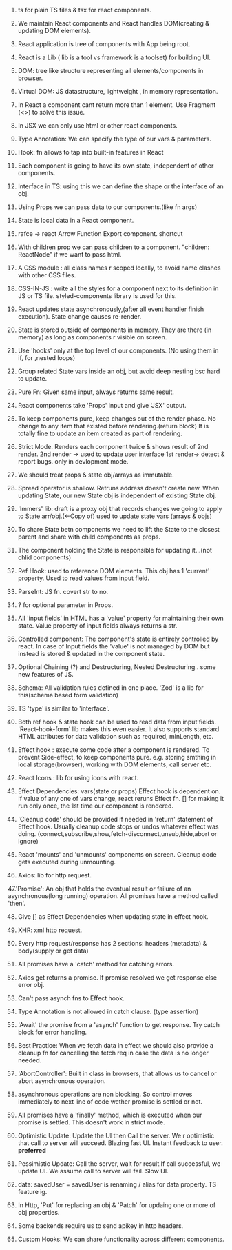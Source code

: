 1. ts for plain TS files & tsx for react components.

2. We maintain React components and React handles DOM(creating & updating DOM elements).

3. React application is tree of components with App being root.

4. React is a Lib ( lib is a tool vs framework is a toolset) for building UI.

5. DOM: tree like structure representing all elements/components in browser.

6. Virtual DOM: JS datastructure, lightweight , in memory representation.

7. In React a component cant return more than 1 element. Use Fragment (<>) to solve this issue.

8. In JSX we can only use html or other react components.

9. Type Annotation: We can specify the type of our vars & parameters.

10. Hook: fn allows to tap into built-in features in React

11. Each component is going to have its own state, independent of other components.

12. Interface in TS: using this we can define the shape or the interface of an obj.

13. Using Props we can pass data to our components.(like fn args)

14. State is local data in a React component.

15. rafce -> react Arrow Function Export component. shortcut

16. With children prop we can pass children to a component. "children: ReactNode" if we want to pass html.

17. A CSS module : all class names r scoped locally, to avoid name clashes with other CSS files.

18. CSS-IN-JS : write all the styles for a component next to its definition in JS or TS file.
    styled-components library is used for this.

19. React updates state asynchronously,(after all event handler finish execution). State change causes re-render.

20. State is stored outside of components in memory. They are there (in memory) as long as components r visible on screen.

21. Use 'hooks' only at the top level of our components. (No using them in if, for ,nested loops)

22. Group related State vars inside an obj, but avoid deep nesting bsc hard to update.

23. Pure Fn: Given same input, always returns same result.

24. React components take 'Props' input and give 'JSX' output.

25. To keep components pure, keep changes out of the render phase. No change to any item that existed before rendering.(return block)
    It is totally fine to update an item created as part of rendering.

26. Strict Mode. Renders each component twice & shows result of 2nd render. 2nd render -> used to update user interface
    1st render-> detect & report bugs. only in devlopment mode.

27. We should treat props & state obj/arrays as immutable.

28. Spread operator is shallow. Retruns address doesn't create new.
    When updating State, our new State obj is independent of existing State obj.

29. 'Immers' lib: draft is a proxy obj that records changes we going to apply to State arr/obj.(<-Copy of)
    used to update state vars (arrays & objs)

30. To share State betn components we need to lift the State to the closest parent and share with child components as props.

31. The component holding the State is responsible for updating it...(not chlid components)

32. Ref Hook: used to reference DOM elements. This obj has 1 'current' property. Used to read values from input field.

33. ParseInt: JS fn. covert str to no.

34. <varname>? for optional parameter in Props.

35. All 'input fields' in HTML has a 'value' property for maintaining their own state. Value property of input fields always returns a str.

36. Controlled component: The component's state is entirely controlled by react. In case of Input fields the 'value' is
    not managed by DOM but instead is stored & updated in the component state.

37. Optional Chaining (?) and Destructuring, Nested Destructuring.. some new features of JS.

38. Schema: All validation rules defined in one place. 'Zod' is a lib for this(schema based form validation)

39. TS 'type' is similar to 'interface'.

40. Both ref hook & state hook can be used to read data from input fields. 'React-hook-form' lib makes this even easier.
    It also supports standard HTML attributes for data validation such as required, minLength, etc.

41. Effect hook : execute some code after a component is rendered. To prevent Side-effect, to keep components pure.
    e.g. storing smthing in local storage(browser), working with DOM elements, call server etc.

42. React Icons : lib for using icons with react.

43. Effect Dependencies: vars(state or props) Effect hook is dependent on. If value of any one of vars change, react reruns Effect fn.
    [] for making it run only once, the 1st time our component is rendered.

44. 'Cleanup code' should be provided if needed in 'return' statement of Effect hook. Usually cleanup code stops or undos
    whatever effect was doing. (connect,subscribe,show,fetch-disconnect,unsub,hide,abort or ignore)

45. React 'mounts' and 'unmounts' components on screen. Cleanup code gets executed during unmounting.

46. Axios: lib for http request.

47.'Promise': An obj that holds the eventual result or failure of an asynchronous(long running) operation.
All promises have a method called 'then'.

48. Give [] as Effect Dependencies when updating state in effect hook.

49. XHR: xml http request.

50. Every http request/response has 2 sections: headers (metadata) & body(supply or get data)

51. All promises have a 'catch' method for catching errors.

52. Axios get returns a promise. If promise resolved we get response else error obj.

53. Can't pass asynch fns to Effect hook.

54. Type Annotation is not allowed in catch clause. (type assertion)

55. 'Await' the promise from a 'asynch' function to get response. Try catch block for error handling.

56. Best Practice: When we fetch data in effect we should also provide a cleanup fn for cancelling the fetch req
    in case the data is no longer needed.

57. 'AbortController': Built in class in browsers, that allows us to cancel or abort asynchronous operation.

58. asynchronous operations are non blocking. So control moves immediately to next line of code wether promise is
    settled or not.

59. All promises have a 'finally' method, which is executed when our promise is settled. This doesn't work in
    strict mode.

60. Optimistic Update: Update the UI then Call the server. We r optimistic that call to server will succeed.
    Blazing fast UI. Instant feedback to user. **preferred**

61. Pessimistic Update: Call the server, wait for result.If call successful, we update UI.
    We assume call to server will fail. Slow UI.

62. data: savedUser = savedUser is renaming / alias for data property. TS feature ig.

63. In Http, 'Put' for replacing an obj & 'Patch' for updaing one or more of obj properties.

64. Some backends require us to send apikey in http headers.

65. Custom Hooks: We can share functionality across different components.
